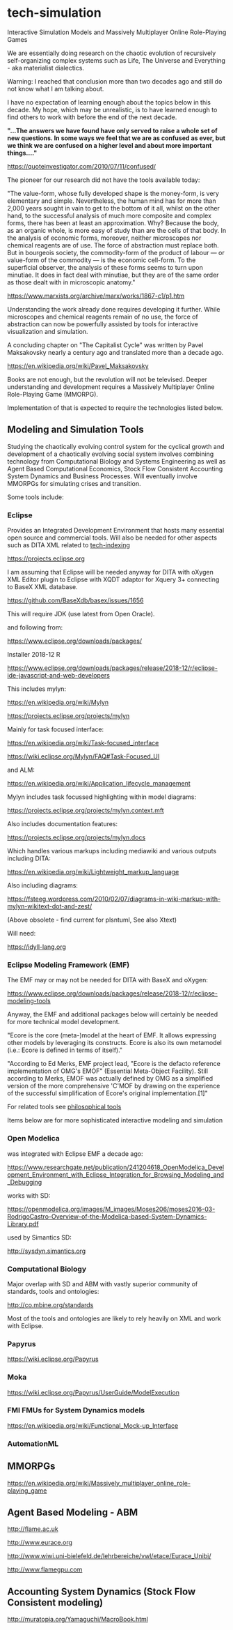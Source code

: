 # tech-simulation
Interactive Simulation Models and Massively Multiplayer Online Role-Playing Games

We are essentially doing research on the chaotic evolution of recursively self-organizing complex systems such as Life, The Universe and Everything - aka materialist dialectics.

Warning: I reached that conclusion more than two decades ago and still do not know what I am talking about.

I have no expectation of learning enough about the topics below in this decade. My hope, which may be unrealistic, is to have learned enough to find others to work with before the end of the next decade.

**"...The answers we have found have only served to raise a whole set of new questions. In some ways we feel that we are as confused as ever, but we think we are confused on a higher level and about more important things...."**

https://quoteinvestigator.com/2010/07/11/confused/

The pioneer for our research did not have the tools available today:

"The value-form, whose fully developed shape is the money-form, is very elementary and simple. Nevertheless, the human mind has for more than 2,000 years sought in vain to get to the bottom of it all, whilst on the other hand, to the successful analysis of much more composite and complex forms, there has been at least an approximation. Why? Because the body, as an organic whole, is more easy of study than are the cells of that body. In the analysis of economic forms, moreover, neither microscopes nor chemical reagents are of use. The force of abstraction must replace both. But in bourgeois society, the commodity-form of the product of labour — or value-form of the commodity — is the economic cell-form. To the superficial observer, the analysis of these forms seems to turn upon minutiae. It does in fact deal with minutiae, but they are of the same order as those dealt with in microscopic anatomy."

https://www.marxists.org/archive/marx/works/1867-c1/p1.htm

Understanding the work already done requires developing it further. While microscopes and chemical reagents remain of no use, the force of abstraction can now be powerfully assisted by tools for interactive visualization and simulation.

A concluding chapter on "The Capitalist Cycle" was written by Pavel Maksakovsky nearly a century ago and translated more than a decade ago.

https://en.wikipedia.org/wiki/Pavel_Maksakovsky

Books are not enough, but the revolution will not be televised. Deeper understanding and development requires a Massively Multiplayer Online Role-Playing Game (MMORPG).

Implementation of that is expected to require the technologies listed below.

## Modeling and Simulation Tools

Studying the chaotically evolving control system for the cyclical growth and development of a chaotically evolving social system involves combining technology from Computational Biology and Systems Engineering as well as Agent Based Computational Economics, Stock Flow Consistent Accounting System Dynamics and Business Processes. Will eventually involve MMORPGs for simulating crises and transition.

Some tools include:

### Eclipse

Provides an Integrated Development Environment that hosts many essential open source and commercial tools.
Will also be needed for other aspects such as DITA XML related to [tech-indexing](https://github.com/thecapitalistcycle/tech-indexing)

https://projects.eclipse.org

I am assuming that Eclipse will be needed anyway for DITA with oXygen XML Editor plugin to Eclipse with XQDT adaptor for Xquery 3+ connecting to BaseX XML database.

https://github.com/BaseXdb/basex/issues/1656

This will require JDK (use latest from Open Oracle).

and following from:

https://www.eclipse.org/downloads/packages/

Installer 2018-12 R

https://www.eclipse.org/downloads/packages/release/2018-12/r/eclipse-ide-javascript-and-web-developers

This includes mylyn:

https://en.wikipedia.org/wiki/Mylyn

https://projects.eclipse.org/projects/mylyn

Mainly for task focused interface:

https://en.wikipedia.org/wiki/Task-focused_interface

https://wiki.eclipse.org/Mylyn/FAQ#Task-Focused_UI

and ALM:

https://en.wikipedia.org/wiki/Application_lifecycle_management

Mylyn includes task focussed highlighting within model diagrams:

https://projects.eclipse.org/projects/mylyn.context.mft

Also includes documentation features:

https://projects.eclipse.org/projects/mylyn.docs

Which handles various markups including mediawiki and various outputs including DITA:

https://en.wikipedia.org/wiki/Lightweight_markup_language

Also including diagrams:

https://fsteeg.wordpress.com/2010/02/07/diagrams-in-wiki-markup-with-mylyn-wikitext-dot-and-zest/

(Above obsolete - find current for plsntuml, See also Xtext)

Will need:

https://idyll-lang.org

### Eclipse Modeling Framework (EMF)

The EMF may or may not be needed for DITA with BaseX and oXygen:

https://www.eclipse.org/downloads/packages/release/2018-12/r/eclipse-modeling-tools

Anyway, the EMF and additional packages below will certainly be needed for more technical model development.

"Ecore is the core (meta-)model at the heart of EMF. It allows expressing other models by leveraging its constructs. Ecore is also its own metamodel (i.e.: Ecore is defined in terms of itself)."

"According to Ed Merks, EMF project lead, "Ecore is the defacto reference implementation of
OMG's EMOF" (Essential Meta-Object Facility). Still according to Merks, EMOF was actually
defined by OMG as a simplified version of the more comprehensive 'C'MOF by drawing on the
experience of the successful simplification of Ecore's original implementation.[1]"

For related tools see [philosophical tools]()

Items below are for more sophisticated interactive modeling and simulation

### Open Modelica

was integrated with Eclipse EMF a decade ago:

https://www.researchgate.net/publication/241204618_OpenModelica_Development_Environment_with_Eclipse_Integration_for_Browsing_Modeling_and_Debugging

works with SD:

https://openmodelica.org/images/M_images/Moses206/moses2016-03-RodrigoCastro-Overview-of-the-Modelica-based-System-Dynamics-Library.pdf

used by Simantics SD:

http://sysdyn.simantics.org

### Computational Biology

Major overlap with SD and ABM with vastly superior community of standards, tools and ontologies:

http://co.mbine.org/standards

Most of the tools and ontologies are likely to rely heavily on XML and work with Eclipse.

### Papyrus

https://wiki.eclipse.org/Papyrus

### Moka

https://wiki.eclipse.org/Papyrus/UserGuide/ModelExecution

### FMI FMUs for System Dynamics models

https://en.wikipedia.org/wiki/Functional_Mock-up_Interface

### AutomationML




## MMORPGs

https://en.wikipedia.org/wiki/Massively_multiplayer_online_role-playing_game

## Agent Based Modeling - ABM

http://flame.ac.uk

http://www.eurace.org

http://www.wiwi.uni-bielefeld.de/lehrbereiche/vwl/etace/Eurace_Unibi/

http://www.flamegpu.com

## Accounting System Dynamics (Stock Flow Consistent modeling)

http://muratopia.org/Yamaguchi/MacroBook.html
